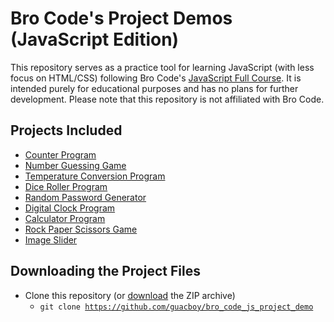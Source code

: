 <h1>
  Bro Code's Project Demos (JavaScript Edition)
</h1>
This repository serves as a practice tool for learning JavaScript (with less focus on HTML/CSS) following Bro Code's <a href="https://www.youtube.com/watch?v=lfmg-EJ8gm4">JavaScript Full Course</a>. It is intended purely for educational purposes and has no plans for further development. Please note that this repository is not affiliated with Bro Code.
<h2>
  Projects Included
</h2>

- <a href="counter_program">Counter Program</a>
- <a href="number_guessing_game">Number Guessing Game</a>
- <a href="temperature_conversion">Temperature Conversion Program</a>
- <a href="dice_roller">Dice Roller Program</a>
- <a href="random_password_generator">Random Password Generator</a>
- <a href="digital_clock">Digital Clock Program</a>
- <a href="calculator_program">Calculator Program</a>
- <a href="rock_paper_scissors_game">Rock Paper Scissors Game</a>
- <a href="image_slider">Image Slider</a>
<h2>
  Downloading the Project Files
</h2>

- Clone this repository (or <a href="https://github.com/guacboy/bro_code_js_project_demo/archive/refs/heads/main.zip">download</a> the ZIP archive)
  - <code>git clone https://github.com/guacboy/bro_code_js_project_demo</code></li>
